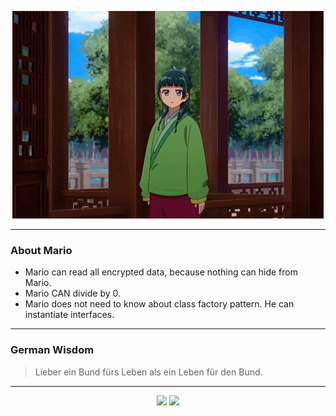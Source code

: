 <p align="center">
  <img src="assets/maomao.gif" />
</p>

---

### About Mario
- Mario can read all encrypted data, because nothing can hide from Mario.
- Mario CAN divide by 0.
- Mario does not need to know about class factory pattern. He can instantiate interfaces.

---

### German Wisdom
> Lieber ein Bund fürs Leben als ein Leben für den Bund.

---

<p align="center">
  <a>
    <img height="180em" src="https://github-readme-stats-eight-theta.vercel.app/api?username=Torfkopp&show_icons=true&theme=dark&include_all_commits=true&count_private=true"/>
  </a>
  <a href="https://github.com/Torfkopp?tab=repositories">
    <img height="180em" src="https://github-readme-stats-eight-theta.vercel.app/api/top-langs/?username=torfkopp&layout=compact&theme=dark&langs_count=8&hide=java"/>
  </a>
</p>
